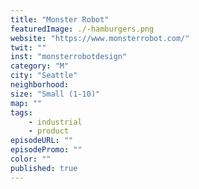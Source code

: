 ```yaml
---
title: "Monster Robot"
featuredImage: ./-hamburgers.png
website: "https://www.monsterrobot.com/"
twit: ""
inst: "monsterrobotdesign"
category: "M"
city: "Seattle"
neighborhood: 
size: "Small (1-10)"
map: ""
tags:
    - industrial
    - product
episodeURL: ""
episodePromo: ""
color: ""
published: true
---
```

